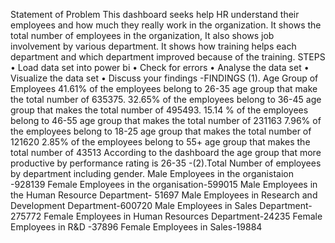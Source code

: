 Statement of Problem
This dashboard seeks help HR understand their employees and how much they really work in the organization. It shows the total number of employees in the organization, It also shows job involvement by various department. It shows how training helps each department and which department improved because of the training.
STEPS
•	Load data set into power bi
•	Check for errors
•	Analyse the data set
•	Visualize the data set
•	Discuss your findings
-FINDINGS
(1). Age Group of Employees
41.61% of the employees belong to 26-35 age group that make the total number of 635375.
32.65% of the employees belong to 36-45 age group that makes the total number of 495493.
15.14 % of the employees belong to 46-55 age group that makes the total number of 231163
7.96% of the employees belong to 18-25 age group that makes the total number of 121620
2.85% of the employees belong to 55+ age group that makes the total number of 43513
 According to the dashboard the age group that more productive by performance rating is 26-35
-(2).Total Number of employees by department including gender.
Male Employees in the organistaion -928139
Female Employees in the organisation-599015
Male Employees in the Human Resource Department- 51697
Male Employees in Research and Development Department-600720
Male Employees in Sales Department-275772
Female Employees in Human Resources Department-24235
Female Employees in R&D -37896
Female Employees in Sales-19884

